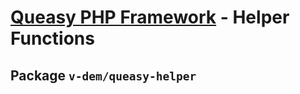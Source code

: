 # [Queasy PHP Framework](https://github.com/v-dem/queasy-helper/) - Helper Functions

## Package `v-dem/queasy-helper`

